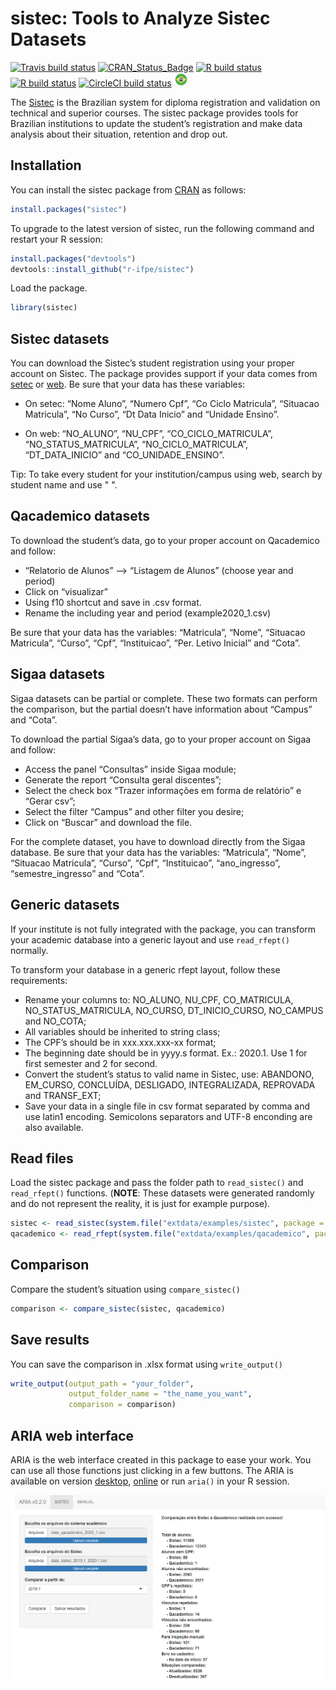 sistec: Tools to Analyze Sistec Datasets
================

[![Travis build
status](https://travis-ci.org/r-ifpe/sistec.svg?branch=master)](https://travis-ci.org/r-ifpe/sistec)
[![CRAN\_Status\_Badge](https://www.r-pkg.org/badges/version/sistec)](https://cran.r-project.org/package=sistec)
[![R build
status](https://github.com/R-IFPE/sistec/workflows/R-ubuntu/badge.svg)](https://github.com/R-IFPE/sistec/actions)
[![R build
status](https://github.com/R-IFPE/sistec/workflows/R-macOS/badge.svg)](https://github.com/R-IFPE/sistec/actions)
[![CircleCI build
status](https://circleci.com/gh/r-ifpe/sistec.svg?style=svg)](https://circleci.com/gh/r-ifpe/sistec)
[<img src="tools/readme/brasil_icon.png" width=22 height=22>](https://github.com/r-ifpe/sistec/blob/master/LEIAME.md)

The [Sistec](https://sistec.mec.gov.br/) is the Brazilian system for
diploma registration and validation on technical and superior courses.
The sistec package provides tools for Brazilian institutions to update
the student’s registration and make data analysis about their situation,
retention and drop out.

## Installation

You can install the sistec package from
[CRAN](https://CRAN.r-project.org) as follows:

``` r
install.packages("sistec")
```

To upgrade to the latest version of sistec, run the following command
and restart your R session:

``` r
install.packages("devtools")
devtools::install_github("r-ifpe/sistec")
```

Load the package.

``` r
library(sistec)
```

## Sistec datasets

You can download the Sistec’s student registration using your proper
account on Sistec. The package provides support if your data comes from
[setec](http://portal.mec.gov.br/setec-secretaria-de-educacao-profissional-e-tecnologica)
or [web](https://sistec.mec.gov.br/). Be sure that your data has these
variables:

  - On setec: “Nome Aluno”, “Numero Cpf”, “Co Ciclo Matricula”,
    “Situacao Matricula”, “No Curso”, “Dt Data Inicio” and “Unidade
    Ensino”.

  - On web: “NO\_ALUNO”, “NU\_CPF”, “CO\_CICLO\_MATRICULA”,
    “NO\_STATUS\_MATRICULA”, “NO\_CICLO\_MATRICULA”,
    “DT\_DATA\_INICIO” and “CO\_UNIDADE\_ENSINO”.

Tip: To take every student for your institution/campus using web, search
by student name and use " ".

## Qacademico datasets

To download the student’s data, go to your proper account on Qacademico
and follow:

  - “Relatorio de Alunos” –\> “Listagem de Alunos” (choose year and
    period)
  - Click on “visualizar”
  - Using f10 shortcut and save in .csv format.
  - Rename the including year and period (example2020\_1.csv)

Be sure that your data has the variables: “Matricula”, “Nome”, “Situacao
Matricula”, “Curso”, “Cpf”, “Instituicao”, “Per. Letivo Inicial” and
“Cota”.

## Sigaa datasets

Sigaa datasets can be partial or complete. These two formats can perform
the comparison, but the partial doesn’t have information about “Campus”
and “Cota”.

To download the partial Sigaa’s data, go to your proper account on Sigaa
and follow:

  - Access the panel “Consultas” inside Sigaa module;
  - Generate the report “Consulta geral discentes”;
  - Select the check box “Trazer informações em forma de relatório” e
    “Gerar csv”;
  - Select the filter “Campus” and other filter you desire;
  - Click on “Buscar” and download the file.

For the complete dataset, you have to download directly from the Sigaa
database. Be sure that your data has the variables: “Matricula”, “Nome”,
“Situacao Matricula”, “Curso”, “Cpf”, “Instituicao”, “ano\_ingresso”,
“semestre\_ingresso” and “Cota”.

## Generic datasets

If your institute is not fully integrated with the package, you can
transform your academic database into a generic layout and use
`read_rfept()` normally.

To transform your database in a generic rfept layout, follow these
requirements:

  - Rename your columns to: NO\_ALUNO, NU\_CPF, CO\_MATRICULA,
    NO\_STATUS\_MATRICULA, NO\_CURSO, DT\_INICIO\_CURSO, NO\_CAMPUS and
    NO\_COTA;
  - All variables should be inherited to string class;
  - The CPF’s should be in xxx.xxx.xxx-xx format;
  - The beginning date should be in yyyy.s format. Ex.: 2020.1. Use 1
    for first semester and 2 for second.
  - Convert the student’s status to valid name in Sistec, use: ABANDONO,
    EM\_CURSO, CONCLUÍDA, DESLIGADO, INTEGRALIZADA, REPROVADA and
    TRANSF\_EXT;
  - Save your data in a single file in csv format separated by comma and
    use latin1 encoding. Semicolons separators and UTF-8 enconding are
    also available.

## Read files

Load the sistec package and pass the folder path to `read_sistec()` and
`read_rfept()` functions. (**NOTE**: These datasets were generated
randomly and do not represent the reality, it is just for example
purpose).

``` r
sistec <- read_sistec(system.file("extdata/examples/sistec", package = "sistec"))
qacademico <- read_rfept(system.file("extdata/examples/qacademico", package = "sistec"))
```

## Comparison

Compare the student’s situation using `compare_sistec()`

``` r
comparison <- compare_sistec(sistec, qacademico)
```

## Save results

You can save the comparison in .xlsx format using `write_output()`

``` r
write_output(output_path = "your_folder",
             output_folder_name = "the_name_you_want",
             comparison = comparison)
```

## ARIA web interface

ARIA is the web interface created in this package to ease your work. You
can use all those functions just clicking in a few buttons. The ARIA is
available on version
[desktop](https://www.dropbox.com/sh/2bv2h49i8qfbzs9/AAA7MBfaZepyLMc5saDAEEo1a?dl=0),
[online](https://aria.ifpe.edu.br) or run `aria()` in your R session.

<img src="tools/readme/aria_0.2.0.png" class="screenshot" width=800 />
